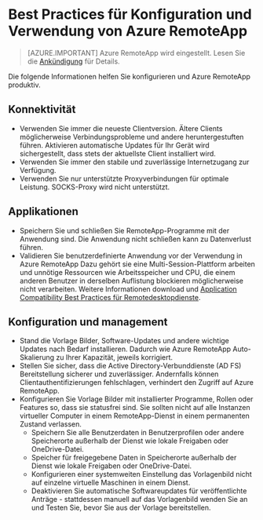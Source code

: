 <properties
    pageTitle="Azure RemoteApp best Practices | Microsoft Azure"
    description="Best Practices für Konfiguration und Verwendung von Azure RemoteApp."
    services="remoteapp"
    documentationCenter=""
    authors="lizap"
    manager="mbaldwin" />

<tags
    ms.service="remoteapp"
    ms.workload="compute"
    ms.tgt_pltfrm="na"
    ms.devlang="na"
    ms.topic="article"
    ms.date="08/15/2016"
    ms.author="elizapo" />

# <a name="best-practices-for-configuring-and-using-azure-remoteapp"></a>Best Practices für Konfiguration und Verwendung von Azure RemoteApp

> [AZURE.IMPORTANT]
> Azure RemoteApp wird eingestellt. Lesen Sie die [Ankündigung](https://go.microsoft.com/fwlink/?linkid=821148) für Details.

Die folgende Informationen helfen Sie konfigurieren und Azure RemoteApp produktiv.

## <a name="connectivity"></a>Konnektivität


- Verwenden Sie immer die neueste Clientversion. Ältere Clients möglicherweise Verbindungsprobleme und andere heruntergestuften führen. Aktivieren automatische Updates für Ihr Gerät wird sichergestellt, dass stets der aktuellste Client installiert wird.
- Verwenden Sie immer den stabile und zuverlässige Internetzugang zur Verfügung.  
- Verwenden Sie nur unterstützte Proxyverbindungen für optimale Leistung.  SOCKS-Proxy wird nicht unterstützt.

## <a name="applications"></a>Applikationen


- Speichern Sie und schließen Sie RemoteApp-Programme mit der Anwendung sind. Die Anwendung nicht schließen kann zu Datenverlust führen.
- Validieren Sie benutzerdefinierte Anwendung vor der Verwendung in Azure RemoteApp Dazu gehört sie eine Multi-Session-Plattform arbeiten und unnötige Ressourcen wie Arbeitsspeicher und CPU, die einem anderen Benutzer in derselben Auflistung blockieren möglicherweise nicht verarbeiten. Weitere Informationen download und [Application Compatibility Best Practices für Remotedesktopdienste](http://www.dabcc.com/resources/Application%20Compatibility%20Best%20Practices%20for%20Remote%20Desktop%20Services.pdf).

## <a name="configuration-and-management"></a>Konfiguration und management


- Stand die Vorlage Bilder, Software-Updates und andere wichtige Updates nach Bedarf installieren. Dadurch wie Azure RemoteApp Auto-Skalierung zu Ihrer Kapazität, jeweils korrigiert.  
- Stellen Sie sicher, dass die Active Directory-Verbunddienste (AD FS) Bereitstellung sicherer und zuverlässiger. Andernfalls können Clientauthentifizierungen fehlschlagen, verhindert den Zugriff auf Azure RemoteApp.
- Konfigurieren Sie Vorlage Bilder mit installierter Programme, Rollen oder Features so, dass sie statusfrei sind. Sie sollten nicht auf alle Instanzen virtueller Computer in einem RemoteApp-Dienst in einem permanenten Zustand verlassen.
    - Speichern Sie alle Benutzerdaten in Benutzerprofilen oder andere Speicherorte außerhalb der Dienst wie lokale Freigaben oder OneDrive-Datei.
    - Speicher für freigegebene Daten in Speicherorte außerhalb der Dienst wie lokale Freigaben oder OneDrive-Datei.
    - Konfigurieren einer systemweiten Einstellung das Vorlagenbild nicht auf einzelne virtuelle Maschinen in einem Dienst.
    - Deaktivieren Sie automatische Softwareupdates für veröffentlichte Anträge - stattdessen manuell auf das Vorlagenbild wenden Sie an und Testen Sie, bevor Sie aus der Vorlage bereitstellen.
